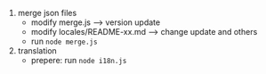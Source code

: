 1. merge json files
   * modify merge.js --> version update
   * modify locales/README-xx.md --> change update and others
   * run `node merge.js`
2. translation
   * prepere: run `node i18n.js` 
